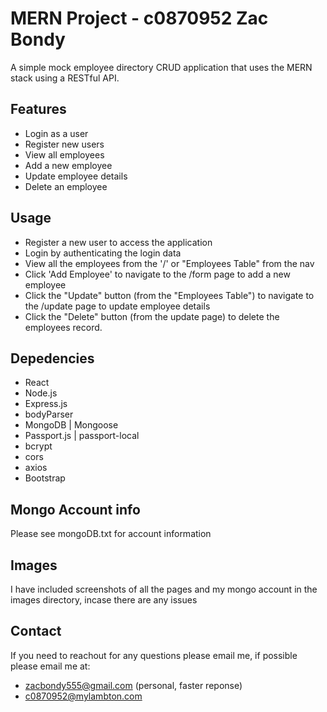 # MERN Project - c0870952 Zac Bondy

A simple mock employee directory CRUD application that uses the MERN stack using a RESTful API.

## Features

- Login as a user
- Register new users
- View all employees
- Add a new employee
- Update employee details
- Delete an employee

## Usage

- Register a new user to access the application
- Login by authenticating the login data
- View all the employees from the '/' or "Employees Table" from the nav
- Click 'Add Employee' to navigate to the /form page to add a new employee
- Click the "Update" button (from the "Employees Table") to navigate to the /update page to update employee details
- Click the "Delete" button (from the update page) to delete the employees record. 

## Depedencies

- React
- Node.js
- Express.js
- bodyParser
- MongoDB | Mongoose
- Passport.js | passport-local
- bcrypt
- cors
- axios
- Bootstrap

## Mongo Account info

Please see mongoDB.txt for account information

## Images

I have included screenshots of all the pages and my mongo account in the images directory, incase there are any issues

## Contact

If you need to reachout for any questions please email me, if possible please email me at:
- zacbondy555@gmail.com (personal, faster reponse)
- c0870952@mylambton.com 
